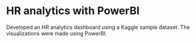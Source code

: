 # HR analytics with PowerBI
Developed an HR analytics dashboard using a Kaggle sample dataset. The visualizations were made using PowerBI.


